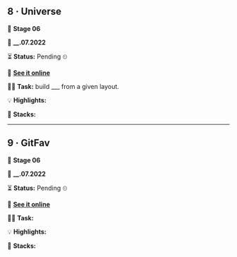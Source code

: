 ## 8 · Universe

🧮 **Stage 06**

📅 **__.07.2022**

⏳ **Status:** Pending ⏲

🔗 **[See it online](https://bpires.github.io/rocketseat-explorer/projects/project-08/)**

👨‍💻 **Task:** build ___ from a given layout.

💡 **Highlights:**

🌱 **Stacks:**

---

## 9 · GitFav

🧮 **Stage 06**

📅 **__.07.2022**

⏳ **Status:** Pending ⏲

🔗 **[See it online](https://bpires.github.io/rocketseat-explorer/projects/project-09/)**

👨‍💻 **Task:**

💡 **Highlights:**

🌱 **Stacks:**